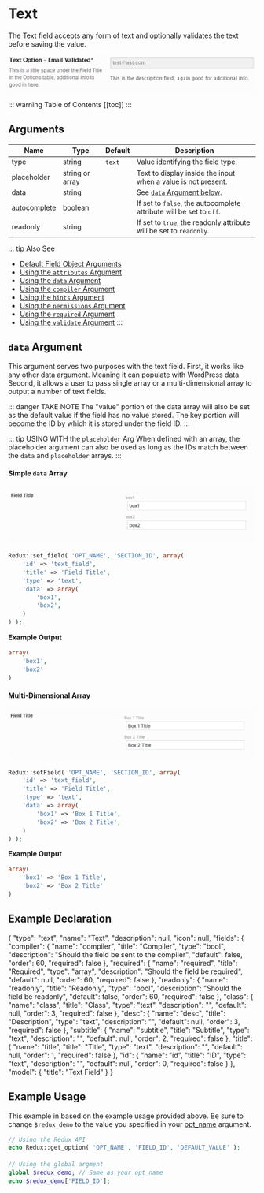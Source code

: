 # Text

The Text field accepts any form of text and optionally validates the text before saving the value.

<span style="display:block;text-align:center">![](./img/text.png)</span>

::: warning Table of Contents
[[toc]]
:::

## Arguments

|Name|Type|Default|Description|
|--- |--- |--- |--- |
|type|string|`text`|Value identifying the field type.|
|placeholder|string or array||Text to display inside the input when a value is not present.|
|data|string|| See [`data` Argument below](#data-argument).|
|autocomplete|boolean||If set to `false`, the autocomplete attribute will be set to `off`.|
|readonly|string||If set to `true`, the readonly attribute will be set to `readonly`.|

::: tip Also See
- [Default Field Object Arguments](../configuration/objects/field.md#default-arguments)
- [Using the `attributes` Argument](../configuration/arguments/attributes.md)
- [Using the `data` Argument](../configuration/arguments/data.md)
- [Using the `compiler` Argument](../configuration/arguments/compiler.md)
- [Using the `hints` Argument](../configuration/arguments/hints.md)
- [Using the `permissions` Argument](../configuration/arguments/permissions.md)
- [Using the `required` Argument](../configuration/arguments/required.md)
- [Using the `validate` Argument](../configuration/arguments/validate.md)
:::

## `data` Argument
This argument serves two purposes with the text field. First, it works like any other [data](../configuration/arguments/data.md) argument.
Meaning it can populate with WordPress data. Second, it allows a user to pass single array or a multi-dimensional array 
to output a number of text fields.

::: danger TAKE NOTE
The "value" portion of the data array will also be set as the default value if the field has no value stored. The key 
portion will become the ID by which it is stored under the field ID.
:::


::: tip USING WITH the <code>placeholder</code> Arg
When defined with an array, the placeholder argument can also be used as long as the IDs match between the `data` and `placeholder` arrays.
:::

#### Simple `data` Array

<span style="display:block;text-align:center">![](./img/text-simple.png)</span>

```php
Redux::set_field( 'OPT_NAME', 'SECTION_ID', array( 
    'id' => 'text_field',
    'title' => 'Field Title',
    'type' => 'text',
    'data' => array(
        'box1',
        'box2',
    )
) );
```

**Example Output**
```php
array(
    'box1',
    'box2'
)
```

#### Multi-Dimensional Array
<span style="display:block;text-align:center">![](./img/text-multidimensional.png)</span>
```php
Redux::setField( 'OPT_NAME', 'SECTION_ID', array( 
    'id' => 'text_field',
    'title' => 'Field Title',
    'type' => 'text',
    'data' => array(
        'box1' => 'Box 1 Title',
        'box2' => 'Box 2 Title',
    )
) );
```

**Example Output**
```php
array(
    'box1' => 'Box 1 Title',
    'box2' => 'Box 2 Title' 
)
```

## Example Declaration
<builder field="text">
{
    "type": "text",
    "name": "Text",
    "description": null,
    "icon": null,
    "fields": {
        "compiler": {
            "name": "compiler",
            "title": "Compiler",
            "type": "bool",
            "description": "Should the field be sent to the compiler",
            "default": false,
            "order": 60,
            "required": false
        },
        "required": {
            "name": "required",
            "title": "Required",
            "type": "array",
            "description": "Should the field be required",
            "default": null,
            "order": 60,
            "required": false
        },
        "readonly": {
            "name": "readonly",
            "title": "Readonly",
            "type": "bool",
            "description": "Should the field be readonly",
            "default": false,
            "order": 60,
            "required": false
        },
        "class": {
            "name": "class",
            "title": "Class",
            "type": "text",
            "description": "",
            "default": null,
            "order": 3,
            "required": false
        },
        "desc": {
            "name": "desc",
            "title": "Description",
            "type": "text",
            "description": "",
            "default": null,
            "order": 3,
            "required": false
        },
        "subtitle": {
            "name": "subtitle",
            "title": "Subtitle",
            "type": "text",
            "description": "",
            "default": null,
            "order": 2,
            "required": false
        },
        "title": {
            "name": "title",
            "title": "Title",
            "type": "text",
            "description": "",
            "default": null,
            "order": 1,
            "required": false
        },
        "id": {
            "name": "id",
            "title": "ID",
            "type": "text",
            "description": "",
            "default": null,
            "order": 0,
            "required": false
        }
    },
    "model": {
        "title": "Text Field"
    }
}
</builder>

## Example Usage
This example in based on the example usage provided above. Be sure to change `$redux_demo` to the value you specified in 
your [opt_name](../configuration/arguments/arguments_reference.md#opt-name) argument.

```php
// Using the Redux API
echo Redux::get_option( 'OPT_NAME', 'FIELD_ID', 'DEFAULT_VALUE' );

// Using the global argment
global $redux_demo; // Same as your opt_name
echo $redux_demo['FIELD_ID'];
```

